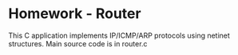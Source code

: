 
# Homework - Router #

This C application implements IP/ICMP/ARP protocols using netinet structures. Main source code is in router.c

